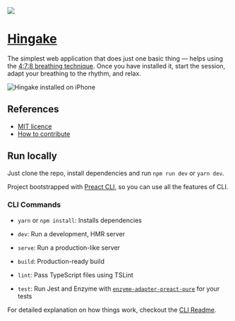 ![](https://hingake.app/opengraph.png)

# [Hingake](https://hingake.app)

The simplest web application that does just one basic thing — helps using the [4:7:8 breathing technique](https://www.medicalnewstoday.com/articles/324417). Once you have installed it, start the session, adapt your breathing to the rhythm, and relax.

![Hingake installed on iPhone](https://user-images.githubusercontent.com/3917470/106276443-43cefe00-6240-11eb-9b52-860130a871c0.png)

## References

- [MIT licence](https://github.com/jurijtokarski/hingake/blob/master/LICENSE.md)
- [How to contribute](https://github.com/jurijtokarski/hingake/blob/master/CONTRIBUTING.md)

## Run locally

Just clone the repo, install dependencies and run `npm run dev` or `yarn dev`.

Project bootstrapped with [Preact CLI](https://github.com/developit/preact-cli/blob/master/README.md), so you can use all the features of CLI.

### CLI Commands

- `yarn` or `npm install`: Installs dependencies

- `dev`: Run a development, HMR server

- `serve`: Run a production-like server

- `build`: Production-ready build

- `lint`: Pass TypeScript files using TSLint

- `test`: Run Jest and Enzyme with
  [`enzyme-adapter-preact-pure`](https://github.com/preactjs/enzyme-adapter-preact-pure) for
  your tests

For detailed explanation on how things work, checkout the [CLI Readme](https://github.com/developit/preact-cli/blob/master/README.md).
